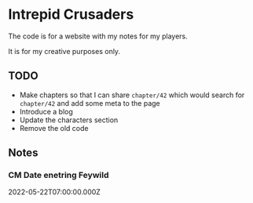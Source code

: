# Intrepid Crusaders

The code is for a website with my notes for my players.

It is for my creative purposes only.

## TODO

* Make chapters so that I can share `chapter/42` which would search for `chapter/42` and add some meta to the page
* Introduce a blog
* Update the characters section
* Remove the old code

## Notes

### CM Date enetring Feywild

2022-05-22T07:00:00.000Z